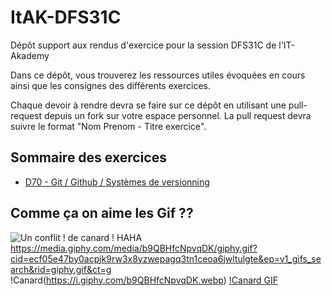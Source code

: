 # ItAK-DFS31C

Dépôt support aux rendus d'exercice pour la session DFS31C de l'IT-Akademy

Dans ce dépôt, vous trouverez les ressources utiles évoquées en cours ainsi que les consignes des différents exercices.

Chaque devoir à rendre devra se faire sur ce dépôt en utilisant une pull-request depuis un fork sur votre espace personnel.
La pull request devra suivre le format "Nom Prenom - Titre exercice".

## Sommaire des exercices

  - [D70 - Git / Github / Systèmes de versionning](D70_Git/Exercices.md)

## Comme ça on aime les Gif ??

![Un conflit ! de canard ! HAHA](https://media1.tenor.com/m/_unefcDI8B8AAAAC/pattes-de-canard-funny.gif "DES PATTES DE CANAAAAAAAAAAAAAAAAAAARD")
https://media.giphy.com/media/b9QBHfcNpvqDK/giphy.gif?cid=ecf05e47by0acpjk9rw3x8yzwepagq3tn1ceoa6jwltulgte&ep=v1_gifs_search&rid=giphy.gif&ct=g
!Canard(https://i.giphy.com/b9QBHfcNpvqDK.webp)
[!Canard GIF](https://i.giphy.com/b9QBHfcNpvqDK.webp)
